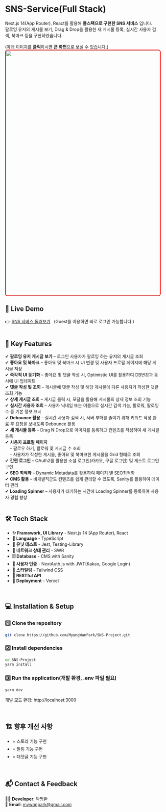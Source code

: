 # SNS-Service(Full Stack)

Next.js 14(App Router), React를 활용해 **풀스택으로 구현한 SNS 서비스** 입니다. <br/>
팔로잉 유저의 게시물 보기, Drag & Drop을 활용한 새 게시물 등록, 실시간 사용자 검색, 북마크 등을 구현하였습니다. <br/>
<br/>
(아래 이미지를 **클릭**하시면 **큰 화면**으로 보실 수 있습니다.) <br/>
<img src="https://github.com/user-attachments/assets/9af2e67d-aac2-42d6-9679-852df70d8cbc" width="800" style="border: 2px solid red; border-radius: 8px;"/>

## 🔗 Live Demo <br/>
👉 [SNS 서비스 둘러보기](https://social-network-sideproject.vercel.app/) &nbsp; (Guest를 이용하면 바로 로그인 가능합니다.)
<br/>
<br/> 

## 🚀 Key Features
✔ **팔로잉 유저 게시글 보기** – 로그인 사용자가 팔로잉 하는 유저의 게시글 조회<br/>
✔ **좋아요 및 북마크** – 좋아요 및 북마크 시 UI 변경 및 사용자 프로필 페이지에 해당 게시물 저장 <br/>
✔ **즉각적 UI 동기화** – 좋아요 및 댓글 작성 시, Optimistic UI를 활용하여 DB변경과 동시에 UI 업데이트 <br/>
✔ **댓글 작성 및 조회** – 게시글에 댓글 작성 및 해당 게시물에 다른 사용자가 작성한 댓글 조회 기능 <br/>
✔ **상세 게시글 조회** – 게시글 클릭 시, 모달을 활용해 게시물의 상세 정보 조회 기능 <br/>
✔ **실시간 사용자 조회** – 사용자 닉네임 또는 이름으로 실시간 검색 기능, 팔로워, 팔로잉 수 등 기본 정보 표시 <br/>
✔ **Debounce 활용** – 실시간 사용자 검색 시, 서버 부하를 줄이기 위해 키워드 작성 완료 후 요청을 보내도록 Debounce 활용 <br/>
✔ **새 게시물 등록** – Drag N Drop으로 이미지를 등록하고 컨텐츠를 작성하여 새 게시글 등록  <br/>
✔ **사용자 프로필 페이지** <br/> &nbsp; &nbsp;&nbsp;- 팔로우 하기, 팔로워 및 게시글 수 조회 <br/> &nbsp; &nbsp;&nbsp;- 사용자가 작성한 게시물, 좋아요 및 북마크한 게시물을 Grid 형태로 조회 <br/>
✔ **간편 로그인** – OAuth2를 활용한 소셜 로그인(카카오, 구글 로그인) 및 게스트 로그인 구현 <br/>
✔ **SEO 최적화** – Dynamic Metadata를 활용하여 페이지 별 SEO최적화 <br/>
✔ **CMS 활용** – 비개발직군도 컨텐츠를 쉽게 관리할 수 있도록, Sanity를 활용하여 데이터 관리 <br/>
✔ **Loading Spinner** – 사용자가 대기하는 시간에 Loading Spinner를 등록하여 사용자 경험 향상 <br/>
<br/>

## 🛠️ Tech Stack
- **✨ Framework, UI Library** - Next.js 14 (App Router), React <br/>
- **📃 Language** - TypeScript <br/>
- **🚥 유닛 테스트** - Jest, Testing-Library <br/>
- **🎯 네트워크 상태 관리** - SWR <br/>
- **🗄️ Database** - CMS with Sanity <br/> 
- **🔑 사용자 인증** - NextAuth.js with JWT(Kakao, Google Login)
- **🎨 스타일링** - Tailwind CSS <br/>
- **📡 RESTful API**
- **🚀 Deployment** - Vercel

<br/>

## 💻 Installation & Setup

### 1️⃣ Clone the repository

```bash
git clone https://github.com/MyungWanPark/SNS-Project.git
```

### 2️⃣ Install dependencies
```bash
cd SNS-Project
yarn install
```

### 3️⃣ Run the application(개발 환경, .env 파일 필요)

```bash
yarn dev
```
개발 모드 환경: http://localhost:3000

<br/>

## 🏗️ 향후 개선 사항
- ⭐ 스토리 기능 구현
- ⭐ 알림 기능 구현
- ⭐ 대댓글 기능 구현
<br/>

## 📬 Contact & Feedback
👨‍💻 **Developer**: 박명완 <br/>
📧 **Email**: mywanpark@gmail.com <br/>
